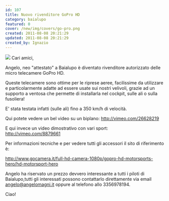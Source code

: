 ```yaml
---
id: 107
title: Nuovo rivenditore GoPro HD
category: baialupo
featured: 0
cover: /new/img/covers/go-pro.png
created: 2011-08-08 20:21:29
updated: 2011-08-08 20:21:29
created_by: Ignazio
---
```


<img class="float-start mr-3 w-[200px]" src="/new/img/covers/go-pro.png"/>
Cari amici,

Angelo, neo "attestato" a Baialupo è diventato rivenditore autorizzato delle micro telecamere GoPro HD.

Queste telecamere sono ottime per le riprese aeree, facilissime da utilizzare e particolarmente adatte ad essere usate sui nostri velivoli, grazie ad un supporto a ventosa che permette di installarla nel cockpit, sulle ali o sulla fusoliera!

E' stata testata infatti (sulle ali) fino a 350 km/h di velocità.

Qui potete vedere un bel video su un biplano: <a href="http://vimeo.com/26628219">http://vimeo.com/26628219</a>

E qui invece un video dimostrativo con vari sport: <a href="http://vimeo.com/8879661">http://vimeo.com/8879661</a>

Per informazioni tecniche e per vedere tutti gli accessori il sito di riferimento è:

<a href="http://www.gocamera.it/full-hd-camera-1080p/gopro-hd-motorsports-hero/hd-motorsport-hero">http://www.gocamera.it/full-hd-camera-1080p/gopro-hd-motorsports-hero/hd-motorsport-hero</a>

Angelo ha riservato un prezzo devvero interessante a tutti i piloti di Baialupo,tutti gli interessati possono contattarlo direttamente via email
<a href="mailto:angelo@angelomagni.it">angelo@angelomagni.it</a>
oppure al telefono allo 3356978194.

Ciao!
